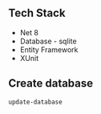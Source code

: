 ## Tech Stack
- Net 8
- Database - sqlite
- Entity Framework
- XUnit


## Create database

```
update-database
```